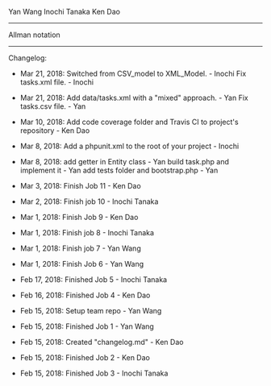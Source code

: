 Yan Wang
Inochi Tanaka
Ken Dao
**************
Allman notation
**************

Changelog:

- Mar 21, 2018: Switched from CSV_model to XML_Model. - Inochi
                Fix tasks.xml file. - Inochi

- Mar 21, 2018: Add data/tasks.xml with a "mixed" approach. - Yan
                Fix tasks.csv file. - Yan

- Mar 10, 2018: Add code coverage folder and Travis CI to project's repository - Ken Dao 
- Mar 8, 2018: Add a phpunit.xml to the root of your project - Inochi 
- Mar 8, 2018: add getter in Entity class - Yan
               build task.php and implement it - Yan
               add tests folder and bootstrap.php - Yan
- Mar 3, 2018: Finish Job 11 - Ken Dao
- Mar 2, 2018: Finish job 10 - Inochi Tanaka
- Mar 1, 2018: Finish Job 9 - Ken Dao
- Mar 1, 2018: Finish job 8 - Inochi Tanaka
- Mar 1, 2018: Finish job 7 - Yan Wang
- Mar 1, 2018: Finish Job 6 - Yan Wang
- Feb 17, 2018: Finished Job 5 - Inochi Tanaka
- Feb 16, 2018: Finished Job 4 - Ken Dao
- Feb 15, 2018: Setup team repo - Yan Wang
- Feb 15, 2018: Finished Job 1 - Yan Wang
- Feb 15, 2018: Created "changelog.md" - Ken Dao
- Feb 15, 2018: Finished Job 2 - Ken Dao
- Feb 15, 2018: Finished Job 3 - Inochi Tanaka
